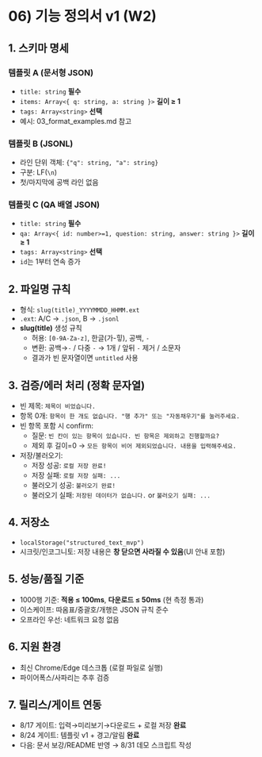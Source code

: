 # 06) 기능 정의서 v1 (W2)

## 1. 스키마 명세
### 템플릿 A (문서형 JSON)
- `title: string` **필수**
- `items: Array<{ q: string, a: string }>` **길이 ≥ 1**
- `tags: Array<string>` **선택**
- 예시: 03_format_examples.md 참고

### 템플릿 B (JSONL)
- 라인 단위 객체: `{"q": string, "a": string}`
- 구분: LF(`\n`)
- 첫/마지막에 공백 라인 없음

### 템플릿 C (QA 배열 JSON)
- `title: string` **필수**
- `qa: Array<{ id: number>=1, question: string, answer: string }>` **길이 ≥ 1**
- `tags: Array<string>` **선택**
- `id`는 1부터 연속 증가

## 2. 파일명 규칙
- 형식: `slug(title)_YYYYMMDD_HHMM.ext`
- `.ext`: A/C → `.json`, B → `.jsonl`
- **slug(title)** 생성 규칙
  - 허용: `[0-9A-Za-z]`, 한글(가-힣), 공백, `-`
  - 변환: 공백→`-` / 다중 `-` → 1개 / 앞뒤 `-` 제거 / 소문자
  - 결과가 빈 문자열이면 `untitled` 사용

## 3. 검증/에러 처리 (정확 문자열)
- 빈 제목: `제목이 비었습니다.`
- 항목 0개: `항목이 한 개도 없습니다. "행 추가" 또는 "자동채우기"를 눌러주세요.`
- 빈 항목 포함 시 confirm:
  - 질문: `빈 칸이 있는 항목이 있습니다. 빈 항목은 제외하고 진행할까요?`
  - 제외 후 길이=0 → `모든 항목이 비어 제외되었습니다. 내용을 입력해주세요.`
- 저장/불러오기:
  - 저장 성공: `로컬 저장 완료!`
  - 저장 실패: `로컬 저장 실패: ...`
  - 불러오기 성공: `불러오기 완료!`
  - 불러오기 실패: `저장된 데이터가 없습니다.` or `불러오기 실패: ...`

## 4. 저장소
- `localStorage("structured_text_mvp")`
- 시크릿/인코그니토: 저장 내용은 **창 닫으면 사라질 수 있음**(UI 안내 포함)

## 5. 성능/품질 기준
- 1000행 기준: **적용 ≤ 100ms**, **다운로드 ≤ 50ms** (현 측정 통과)
- 이스케이프: 따옴표/중괄호/개행은 JSON 규칙 준수
- 오프라인 우선: 네트워크 요청 없음

## 6. 지원 환경
- 최신 Chrome/Edge 데스크톱 (로컬 파일로 실행)
- 파이어폭스/사파리는 추후 검증

## 7. 릴리스/게이트 연동
- 8/17 게이트: 입력→미리보기→다운로드 + 로컬 저장 **완료**
- 8/24 게이트: 템플릿 v1 + 경고/알림 **완료**
- 다음: 문서 보강/README 반영 → 8/31 데모 스크립트 작성
